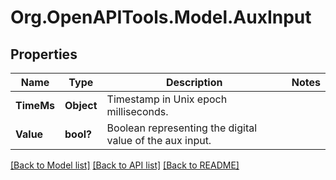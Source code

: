 # Org.OpenAPITools.Model.AuxInput
## Properties

Name | Type | Description | Notes
------------ | ------------- | ------------- | -------------
**TimeMs** | **Object** | Timestamp in Unix epoch milliseconds. | 
**Value** | **bool?** | Boolean representing the digital value of the aux input. | 

[[Back to Model list]](../README.md#documentation-for-models) [[Back to API list]](../README.md#documentation-for-api-endpoints) [[Back to README]](../README.md)

